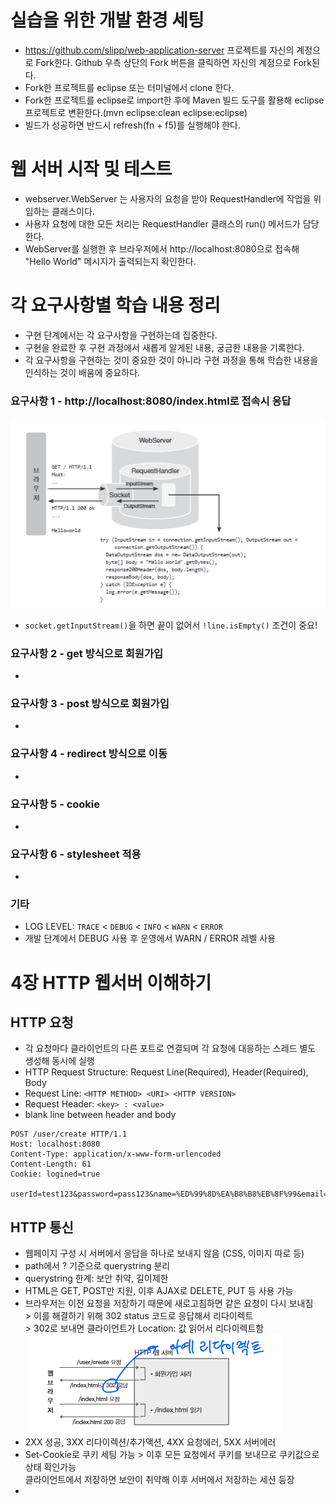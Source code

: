 # 실습을 위한 개발 환경 세팅
* https://github.com/slipp/web-application-server 프로젝트를 자신의 계정으로 Fork한다. Github 우측 상단의 Fork 버튼을 클릭하면 자신의 계정으로 Fork된다.
* Fork한 프로젝트를 eclipse 또는 터미널에서 clone 한다.
* Fork한 프로젝트를 eclipse로 import한 후에 Maven 빌드 도구를 활용해 eclipse 프로젝트로 변환한다.(mvn eclipse:clean eclipse:eclipse)
* 빌드가 성공하면 반드시 refresh(fn + f5)를 실행해야 한다.

# 웹 서버 시작 및 테스트
* webserver.WebServer 는 사용자의 요청을 받아 RequestHandler에 작업을 위임하는 클래스이다.
* 사용자 요청에 대한 모든 처리는 RequestHandler 클래스의 run() 메서드가 담당한다.
* WebServer를 실행한 후 브라우저에서 http://localhost:8080으로 접속해 "Hello World" 메시지가 출력되는지 확인한다.

# 각 요구사항별 학습 내용 정리
* 구현 단계에서는 각 요구사항을 구현하는데 집중한다. 
* 구현을 완료한 후 구현 과정에서 새롭게 알게된 내용, 궁금한 내용을 기록한다.
* 각 요구사항을 구현하는 것이 중요한 것이 아니라 구현 과정을 통해 학습한 내용을 인식하는 것이 배움에 중요하다. 

### 요구사항 1 - http://localhost:8080/index.html로 접속시 응답
![img.png](resource/requesthandler.png)
* `socket.getInputStream()`을 하면 끝이 없어서 `!line.isEmpty()` 조건이 중요!

### 요구사항 2 - get 방식으로 회원가입
* 

### 요구사항 3 - post 방식으로 회원가입
* 

### 요구사항 4 - redirect 방식으로 이동
* 

### 요구사항 5 - cookie
* 

### 요구사항 6 - stylesheet 적용
* 

### 기타
* LOG LEVEL: `TRACE` < `DEBUG` < `INFO` < `WARN` < `ERROR`
* 개발 단계에서 DEBUG 사용 후 운영에서 WARN / ERROR 레벨 사용 

# 4장 HTTP 웹서버 이해하기 

## HTTP 요청
* 각 요청마다 클라이언트의 다른 포트로 연결되며 각 요청에 대응하는 스레드 별도 생성해 동시에 실행
* HTTP Request Structure: Request Line(Required), Header(Required), Body 
* Request Line: `<HTTP METHOD> <URI> <HTTP VERSION>`
* Request Header: `<key> : <value>`
* blank line between header and body

```
POST /user/create HTTP/1.1
Host: localhost:8080
Content-Type: application/x-www-form-urlencoded
Content-Length: 61
Cookie: logined=true

userId=test123&password=pass123&name=%ED%99%8D%EA%B8%B8%EB%8F%99&email=test%40example.com
```

## HTTP 통신 
* 웹페이지 구성 시 서버에서 응답을 하나로 보내지 않음 (CSS, 이미지 따로 등)
* path에서 ? 기준으로 querystring 분리 
* querystring 한계: 보안 취약, 길이제한 
* HTML은 GET, POST만 지원, 이후 AJAX로 DELETE, PUT 등 사용 가능 
* 브라우저는 이전 요청을 저장하기 때문에 새로고침하면 같은 요청이 다시 보내짐
  <br>\> 이를 해결하기 위해 302 status 코드로 응답해서 리다이렉트 
<br>\> 302로 보내면 클라이언트가 Location: 값 읽어서 리다이렉트함
![302](resource/302diagram.png)
* 2XX 성공, 3XX 리다이렉션/추가액션, 4XX 요청에러, 5XX 서버에러
* Set-Cookie로 쿠키 세팅 가능 > 이후 모든 요청에서 쿠키를 보내므로 쿠키값으로 상태 확인가능
<br> 클라이언트에서 저장하면 보안이 취약해 이후 서버에서 저장하는 세션 등장
* 